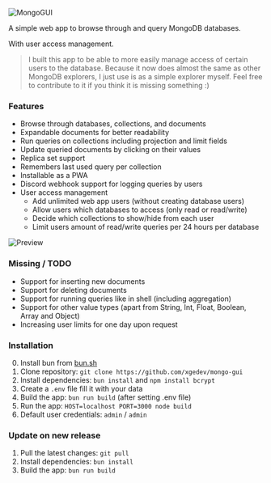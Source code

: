 ![MongoGUI](https://img.sapph.xyz/4c1fc7a9-7664-4a87-28b4-8bb2b292c700)

A simple web app to browse through and query MongoDB databases.

With user access management.

> I built this app to be able to more easily manage access of certain users to the database. Because it now does almost the same as other MongoDB explorers, I just use is as a simple explorer myself. Feel free to contribute to it if you think it is missing something :)

### Features
- Browse through databases, collections, and documents
- Expandable documents for better readability
- Run queries on collections including projection and limit fields
- Update queried documents by clicking on their values
- Replica set support
- Remembers last used query per collection
- Installable as a PWA
- Discord webhook support for logging queries by users
- User access management
  - Add unlimited web app users (without creating database users)
  - Allow users which databases to access (only read or read/write)
  - Decide which collections to show/hide from each user
  - Limit users amount of read/write queries per 24 hours per database

![Preview](https://img.sapph.xyz/c10df53a-9aab-4367-010b-bf8a62786b00)

### Missing / TODO
- Support for inserting new documents
- Support for deleting documents
- Support for running queries like in shell (including aggregation)
- Support for other value types (apart from String, Int, Float, Boolean, Array and Object)
- Increasing user limits for one day upon request

### Installation
0. Install bun from [bun.sh](https://bun.sh)
1. Clone repository: `git clone https://github.com/xgedev/mongo-gui`
2. Install dependencies: `bun install` and `npm install bcrypt`
3. Create a `.env` file fill it with your data
4. Build the app: `bun run build` (after setting .env file)
5. Run the app: `HOST=localhost PORT=3000 node build`
6. Default user credentials: `admin` / `admin`

### Update on new release
1. Pull the latest changes: `git pull`
2. Install dependencies: `bun install`
3. Build the app: `bun run build`